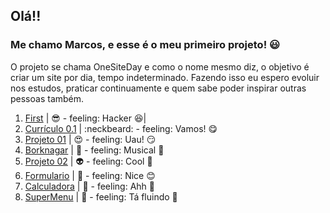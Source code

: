 ## Olá!!
### Me chamo Marcos, e esse é o meu primeiro projeto! :smiley:

O projeto se chama OneSiteDay e como o nome mesmo diz, o objetivo é criar um site por dia, tempo indeterminado. Fazendo isso eu espero evoluir nos estudos, praticar continuamente e quem sabe poder inspirar outras pessoas também.


 1. [First](https://github.com/arcmarcos/OneSiteDay/tree/master/sites/1.first) | :sunglasses: - feeling: Hacker  :satisfied:|
 2. [Currículo 0.1](https://github.com/arcmarcos/OneSiteDay/tree/master/sites/2.curriculo) | :neckbeard: - feeling: Vamos! :yum:
 3. [Projeto 01](https://github.com/arcmarcos/OneSiteDay/tree/master/sites/3.projeto1) | :heart_eyes: - feeling: Uau! :smirk:
 4. [Borknagar](https://github.com/arcmarcos/OneSiteDay/tree/master/sites/4.Borknagar) | :musical_note: - feeling: Musical :guitar:
 5. [Projeto 02](https://github.com/arcmarcos/OneSiteDay/tree/master/sites/5.projeto2) | :alien: - feeling: Cool :tophat:
 6. [Formulario](https://github.com/arcmarcos/OneSiteDay/tree/master/sites/6.formulario) | :green_apple: - feeling: Nice :blush:
 7. [Calculadora](https://github.com/arcmarcos/OneSiteDay/tree/master/sites/7.calculadora) | :1234: - feeling: Ahh :eyes:
  8. [SuperMenu](https://github.com/arcmarcos/OneSiteDay/tree/master/sites/8.menu) | :dash: - feeling: Tá fluindo :running: